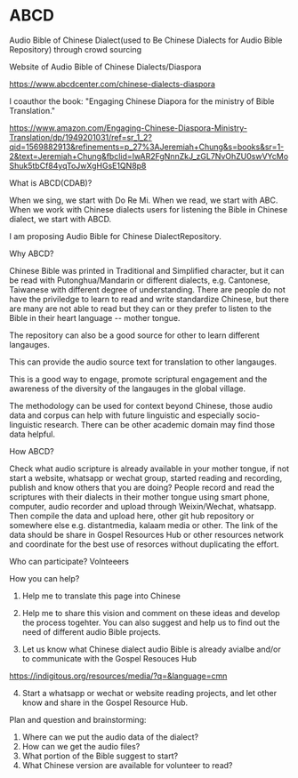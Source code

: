 # ABCD
Audio Bible of Chinese Dialect(used to Be Chinese Dialects for Audio Bible Repository) through crowd sourcing 

Website of Audio Bible of Chinese Dialects/Diaspora

https://www.abcdcenter.com/chinese-dialects-diaspora

I coauthor the book: "Engaging Chinese Diapora for the ministry of Bible Translation."

https://www.amazon.com/Engaging-Chinese-Diaspora-Ministry-Translation/dp/1949201031/ref=sr_1_2?qid=1569882913&refinements=p_27%3AJeremiah+Chung&s=books&sr=1-2&text=Jeremiah+Chung&fbclid=IwAR2FgNnnZkJ_zGL7NvOhZU0swVYcMoShuk5tbCf84yqToJwXgHGsE1QN8p8



What is ABCD(CDAB)?

When we sing, we start with Do Re Mi. When we read, we start with ABC. When we work with Chinese dialects users for listening the Bible in Chinese dialect, we start with ABCD.


I am proposing Audio Bible for Chinese DialectRepository.


Why ABCD?

Chinese Bible was printed in Traditional and Simplified character, but it can be read with Putonghua/Mandarin or different dialects, e.g. Cantonese, Taiwanese with different degree of understanding.
There are people do not have the priviledge to learn to read and write standardize Chinese, but there are many are not able to read but they can or they prefer to listen to the Bible in their heart language -- mother tongue.

The repository can also be a good source for other to learn different langauges.

This can provide the audio source text for translation to other langauges.

This is a good way to engage, promote scriptural engagement and the awareness of the diversity of the langauges in the global village.

The methodology can be used for context beyond Chinese, those audio data and corpus can help with future linguistic and especially socio-linguistic research. There can be other academic domain may find those data helpful.

How ABCD?

Check what audio scripture is already available in your mother tongue, if not start a website, whatsapp or wechat group, started reading and recording, publish and know others that you are doing?
People record and read the scriptures with their dialects in their mother tongue using smart phone, computer, audio recorder and upload through Weixin/Wechat, whatsapp. Then compile the data and upload here, other git hub repository or somewhere else e.g. distantmedia, kalaam media or other.
The link of the data should be share in Gospel Resources Hub or other resources network and coordinate for the best use of resorces without duplicating the effort.


Who can participate?
Volnteeers


How you can help?
1. Help me to translate this page into Chinese

2. Help me to share this vision and comment on these ideas and develop the process togehter. You can also suggest and help us to find out the need of different audio Bible projects. 

3. Let us know what Chinese dialect audio Bible is already avialbe and/or to communicate with the Gospel Resouces Hub

https://indigitous.org/resources/media/?q=&language=cmn

4. Start a whatsapp or wechat or website reading projects, and let other know and share in the Gospel Resource Hub.


Plan and question and brainstorming:

1. Where can we put the audio data of the dialect?
2. How can we get the audio files?
3. What portion of the Bible suggest to start?
4. What Chinese version are available for volunteer to read?

